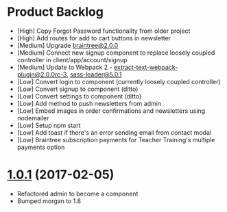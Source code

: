 # Product Backlog
* [High] Copy Forgot Password functionality from older project
* [High] Add routes for add to cart buttons in newsletter
* [Medium] Upgrade braintree@2.0.0
* [Medium] Connect new signup component to replace loosely coupled controller in client/app/account/signup
* [Medium] Update to Webpack 2 - extract-text-webpack-plugin@2.0.0rc-3, sass-loader@5.0.1
* [Low] Convert login to component (currently loosely coupled controller)
* [Low] Convert signup to component (ditto)
* [Low] Convert settings to component (ditto)
* [Low] Add method to push newsletters from admin
* [Low] Embed images in order confirmations and newsletters using nodemailer
* [Low] Setup npm start
* [Low] Add toast if there's an error sending email from contact modal
* [Low] Braintree subscription payments for Teacher Training's multiple payments option

<a name="1.0.1"></a>
# [1.0.1](https://github.com/nstuyvesant/shy/commit/88924435e32d8d019bebcb837968451e3a0b67e3) (2017-02-05)
* Refactored admin to become a component
* Bumped morgan to 1.8
